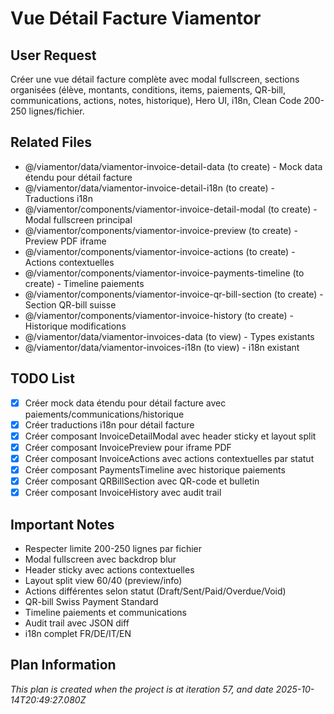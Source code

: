 # Vue Détail Facture Viamentor

## User Request
Créer une vue détail facture complète avec modal fullscreen, sections organisées (élève, montants, conditions, items, paiements, QR-bill, communications, actions, notes, historique), Hero UI, i18n, Clean Code 200-250 lignes/fichier.

## Related Files
- @/viamentor/data/viamentor-invoice-detail-data (to create) - Mock data étendu pour détail facture
- @/viamentor/data/viamentor-invoice-detail-i18n (to create) - Traductions i18n
- @/viamentor/components/viamentor-invoice-detail-modal (to create) - Modal fullscreen principal
- @/viamentor/components/viamentor-invoice-preview (to create) - Preview PDF iframe
- @/viamentor/components/viamentor-invoice-actions (to create) - Actions contextuelles
- @/viamentor/components/viamentor-invoice-payments-timeline (to create) - Timeline paiements
- @/viamentor/components/viamentor-invoice-qr-bill-section (to create) - Section QR-bill suisse
- @/viamentor/components/viamentor-invoice-history (to create) - Historique modifications
- @/viamentor/data/viamentor-invoices-data (to view) - Types existants
- @/viamentor/data/viamentor-invoices-i18n (to view) - i18n existant

## TODO List
- [x] Créer mock data étendu pour détail facture avec paiements/communications/historique
- [x] Créer traductions i18n pour détail facture
- [x] Créer composant InvoiceDetailModal avec header sticky et layout split
- [x] Créer composant InvoicePreview pour iframe PDF
- [x] Créer composant InvoiceActions avec actions contextuelles par statut
- [x] Créer composant PaymentsTimeline avec historique paiements
- [x] Créer composant QRBillSection avec QR-code et bulletin
- [x] Créer composant InvoiceHistory avec audit trail

## Important Notes
- Respecter limite 200-250 lignes par fichier
- Modal fullscreen avec backdrop blur
- Header sticky avec actions contextuelles
- Layout split view 60/40 (preview/info)
- Actions différentes selon statut (Draft/Sent/Paid/Overdue/Void)
- QR-bill Swiss Payment Standard
- Timeline paiements et communications
- Audit trail avec JSON diff
- i18n complet FR/DE/IT/EN

  
## Plan Information
*This plan is created when the project is at iteration 57, and date 2025-10-14T20:49:27.080Z*

